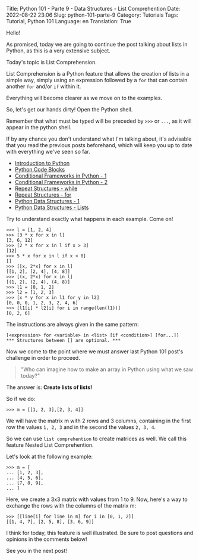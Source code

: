 Title: Python 101 - Parte 9 - Data Structures - List Comprehention
Date: 2022-08-22 23:06
Slug: python-101-parte-9
Category: Tutoriais
Tags: Tutorial, Python 101
Language: en
Translation: True

Hello!

As promised, today we are going to continue the post talking about lists in Python, as this is a very extensive subject.

Today's topic is List Comprehension.

List Comprehension is a Python feature that allows the creation of lists in a simple way, simply using an expression followed by a `for` that can contain another `for` and/or `if` within it.

Everything will become clearer as we move on to the examples.

So, let's get our hands dirty! Open the Python shell.

Remember that what must be typed will be preceded by `>>>` or `...`, as it will appear in the python shell.

If by any chance you don't understand what I'm talking about, it's advisable that you read the previous posts beforehand, which will keep you up to date with everything we've seen so far.

* [Introduction to Python]({filename}/Tutoriais/en/python101.md)
* [Python Code Blocks]({filename}/Tutoriais/en/python101.2.md)
* [Conditional Frameworks in Python - 1]({filename}/Tutoriais/en/python101.3.md)
* [Conditional Frameworks in Python - 2]({filename}/Tutoriais/en/python101.4.md)
* [Repeat Structures - while]({filename}/Tutoriais/en/python101.5.md)
* [Repeat Structures - for]({filename}/Tutoriais/en/python101.6.md)
* [Python Data Structures - 1]({filename}/Tutoriais/en/python101.7.md)
* [Python Data Structures - Lists]({filename}/Tutoriais/en/python101.8.md)

Try to understand exactly what happens in each example. Come on!

    >>> l = [1, 2, 4]
    >>> [3 * x for x in l]
    [3, 6, 12]
    >>> [2 * x for x in l if x > 3]
    [12]
    >>> 5 * x for x in l if x < 0]
    []
    >>> [[x, 2*x] for x in l]
    [[1, 2], [2, 4], [4, 8]]
    >>> [(x, 2*x) for x in l]
    [(1, 2), (2, 4), (4, 8)]
    >>> l1 = [0, 1, 2]
    >>> l2 = [1, 2, 3]
    >>> [x * y for x in l1 for y in l2]
    [0, 0, 0, 1, 2, 3, 2, 4, 6]
    >>> [l1[i] * l2[i] for i in range(len(l1))]
    [0, 2, 6]

The instructions are always given in the same pattern:

    [<expression> for <variable> in <list> [if <condition>] [for...]]
    *** Structures between [] are optional. ***

Now we come to the point where we must answer last Python 101 post's challenge in order to proceed.

> "Who can imagine how to make an array in Python using what we saw today?"

The answer is: **Create lists of lists!**

So if we do:

    >>> m = [[1, 2, 3],[2, 3, 4]]

We will have the matrix m with 2 rows and 3 columns, containing in the first row the values ​​`1, 2, 3` and in the second the values ​​`2, 3, 4`.

So we can use `list comprehention` to create matrices as well. We call this feature Nested List Comprehention.

Let's look at the following example:

    >>> m = [
    ... [1, 2, 3],
    ... [4, 5, 6],
    ... [7, 8, 9],
    ... ]

Here, we create a 3x3 matrix with values ​​from 1 to 9.
Now, here's a way to exchange the rows with the columns of the matrix m:

    >>> [[line[i] for line in m] for i in [0, 1, 2]]
    [[1, 4, 7], [2, 5, 8], [3, 6, 9]]

I think for today, this feature is well illustrated. Be sure to post questions and opinions in the comments below!

See you in the next post!